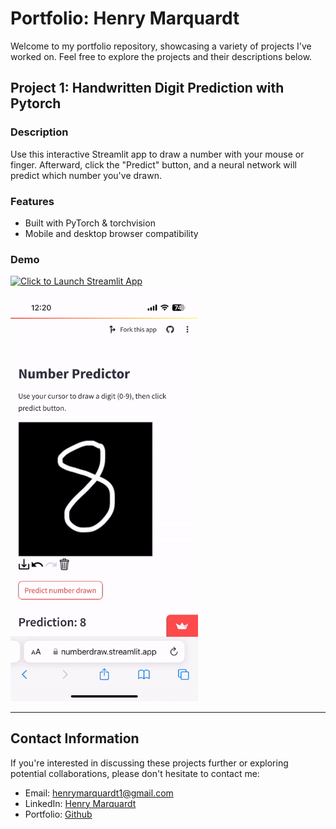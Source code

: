 <!-- # henrym105.github.io
##### author: Henry Marquardt, Dec 2023

Use this streamlit app to draw a number with your mouse / finger. 
Click redict and the neural network will predict which number is drawn!
- built with pytorch & torchvision
- works on Mobile and Desktop browsers

[![Click to launch Streamlit App](https://static.streamlit.io/badges/streamlit_badge_black_white.svg)](https://numberdraw.streamlit.app)

<!-- ![Example Recording of App](./data/IMG_3380.gif) -->
<!-- <img src="./data/IMG_3380.gif" width="300"> -->



# Portfolio: Henry Marquardt

Welcome to my portfolio repository, showcasing a variety of projects I've worked on. Feel free to explore the projects and their descriptions below.

## Project 1: Handwritten Digit Prediction with Pytorch

### Description

Use this interactive Streamlit app to draw a number with your mouse or finger. Afterward, click the "Predict" button, and a neural network will predict which number you've drawn.

### Features

- Built with PyTorch & torchvision
- Mobile and desktop browser compatibility

### Demo

[![Click to Launch Streamlit App](https://static.streamlit.io/badges/streamlit_badge_black_white.svg)](https://numberdraw.streamlit.app)

<img src="./data/IMG_3380.gif" width="300">

---

## Contact Information

If you're interested in discussing these projects further or exploring potential collaborations, please don't hesitate to contact me:

- Email: [henrymarquardt1@gmail.com](mailto:henrymarquardt1@gmail.com)
- LinkedIn: [Henry Marquardt](https://www.linkedin.com/in/henry-marquardt/)
- Portfolio: [Github](https://github.com/henrym105)
